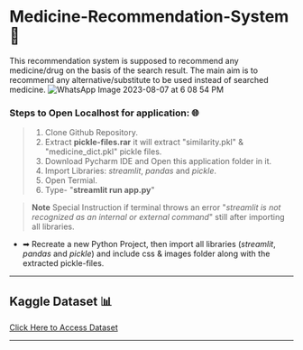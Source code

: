 # Medicine-Recommendation-System 💊

This recommendation system is supposed to recommend any medicine/drug on the basis of the search result.
The main aim is to recommend any alternative/substitute to be used instead of searched medicine.
![WhatsApp Image 2023-08-07 at 6 08 54 PM](https://github.com/Rohitmallade/Medicine-Recommendation-System-/assets/101043511/d8053523-03a5-4b9d-8da7-e9fd310b003b)


### Steps to Open Localhost for application: 🌐
> 1. Clone Github Repository.
> 1. Extract **pickle-files.rar** it will extract "similarity.pkl" & "medicine_dict.pkl" pickle files.
> 1. Download Pycharm IDE and Open this application folder in it.  
> 1. Import Libraries: *streamlit*, *pandas* and *pickle*.
> 1. Open Termial.
> 1. Type- "**streamlit run app.py**"

>  **Note** Special Instruction if terminal throws an error "*streamlit is not recognized as an internal or external command*" still after importing all libraries.
* ➡ Recreate a new Python Project, then import all libraries (*streamlit*, *pandas* and *pickle*) and include css & images folder along with the extracted pickle-files.

---

## Kaggle Dataset 📊
[Click Here to Access Dataset](https://www.kaggle.com/code/mpwolke/medicine-recommendation/data "Kaggle Site")

---


